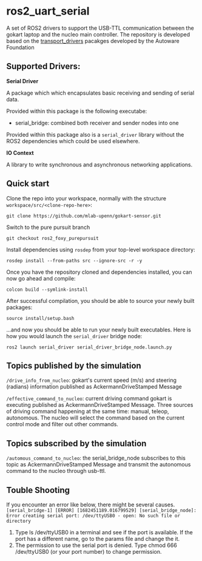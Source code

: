 # ros2_uart_serial

A set of ROS2 drivers to support the USB-TTL communication between the gokart laptop and the nucleo main controller. The repository is developed based on the [transport_drivers](https://github.com/ros-drivers/transport_drivers) pacakges developed by the Autoware Foundation

## Supported Drivers:
    
**Serial Driver**

A package which which encapsulates basic receiving and sending of serial data.

Provided within this package is the following executabe:
- serial_bridge: combined both receiver and sender nodes into one

Provided within this package also is a `serial_driver` library without the ROS2 dependencies which could be used elsewhere.

**IO Context**

A library to write synchronous and asynchronous networking applications.

## Quick start

Clone the repo into your workspace, normally with the structure `workspace/src/<clone-repo-here>`:

```
git clone https://github.com/mlab-upenn/gokart-sensor.git
```

Switch to the pure pursuit branch
```
git checkout ros2_foxy_purepursuit
```

Install dependencies using `rosdep` from your top-level workspace directory:

```
rosdep install --from-paths src --ignore-src -r -y
```

Once you have the repository cloned and dependencies installed, you can now go ahead and compile:

```
colcon build --symlink-install
```

After successful compilation, you should be able to source your newly built packages:

```
source install/setup.bash
```

...and now you should be able to run your newly built executables. Here is how you would launch the `serial_driver` bridge node:

```
ros2 launch serial_driver serial_driver_bridge_node.launch.py
```

## Topics published by the simulation

`/drive_info_from_nucleo`: gokart's current speed (m/s) and steering (radians) information published as AckermannDriveStamped Message

`/effective_command_to_nucleo`: current driving command gokart is executing published as AckermannDriveStamped Message. Three sources of driving command happening at the same time: manual, teleop, autonomous. The nucleo will select the command based on the current control mode and filter out other commands.

## Topics subscribed by the simulation

`/automous_command_to_nucleo`: the serial_bridge_node subscribes to this topic as AckermannDriveStamped Message and transmit the autonomous command to the nucleo through usb-ttl.

## Touble Shooting
If you encounter an error like below, there might be several causes.
`[serial_bridge-1] [ERROR] [1682451189.016799529] [serial_bridge_node]: Error creating serial port: /dev/ttyUSB0 - open: No such file or directory`

1. Type ls /dev/ttyUSB0 in a terminal and see if the port is available. If the port has a different name, go to the params file and change the it.
2. The permission to use the serial port is denied. Type chmod 666 /dev/ttyUSB0 (or your port number) to change permission.
